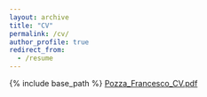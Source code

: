 ```yaml
---
layout: archive
title: "CV"
permalink: /cv/
author_profile: true
redirect_from:
  - /resume
---
```


{% include base_path %}
[Pozza_Francesco_CV.pdf](https://github.com/Francesco16p/francesco16p.github.io/files/8911860/Pozza_Francesco_CV.pdf)
